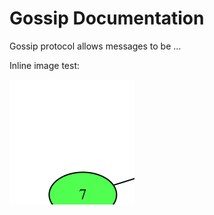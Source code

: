 # Gossip Documentation

Gossip protocol allows messages to be ...

Inline image test:

<img src="10nodes2.svg" alt="10-node network" style-="display: block; width: 50%;">



